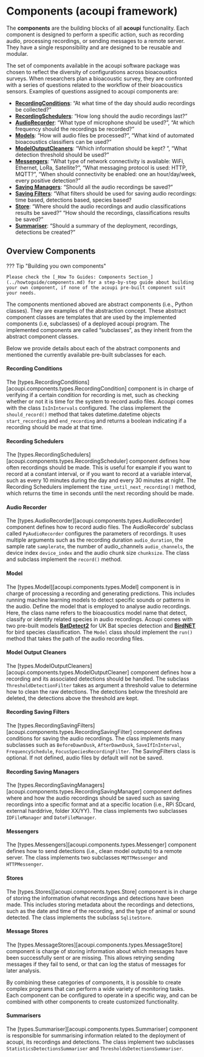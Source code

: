 # Components (acoupi framework)

The **components** are the building blocks of all **acoupi** functionality.
Each component is designed to perform a specific action, such as recording audio, processing recordings, or sending messages to a remote server.
They have a single responsibility and are designed to be reusable and modular.

The set of components available in the acoupi software package was chosen to reflect the diversity of configurations across bioacoustics surveys.
When researchers plan a bioacoustic survey, they are confronted with a series of questions related to the workflow of their bioacoustics sensors.
Examples of questions assigned to acoupi components are:

- [**RecordingConditions**](#recording_conditions): “At what time of the day should audio recordings be collected?”
- [**RecordingSchedulers**](#recording_schedulers): “How long should the audio recordings last?”
- [**AudioRecorder**](#audio_recorder): “What type of microphone should be used?”, “At which frequency should the recordings be recorded?”
- [**Models**](#model): “How will audio files be processed?”, “What kind of automated bioacoustics classifiers can be used?”
- [**ModelOutputCleaners**](#model_output_cleaners): “Which information should be kept? ”, “What detection threshold should be used?”
- [**Messengers**](#messengers): "What type of network connectivity is available: WiFi, Ethernet, LoRa, Satellite?”, “What messaging protocol is used: HTTP, MQTT?”, “When should connectivity be enabled: one an hour/day/week, every positive detection?”
- [**Saving Managers**](#recording_saving_managers): “Should all the audio recordings be saved?”
- [**Saving Filters**](#recording_saving_filters): “What filters should be used for saving audio recordings: time based, detections based, species based?
- [**Store**](#stores): “Where should the audio recordings and audio classifications results be saved?” “How should the recordings, classifications results be saved?”
- [**Summariser**](#summarisers): “Should a summary of the deployment, recordings, detections be created?”

## Overview Components

??? Tip "Building you own components"

    Please check the [_How To Guides: Components Section_](../howtoguide/components.md) for a step-by-step guide about building your own component, if none of the acoupi pre-built component suit your needs.

The components mentioned aboved are abstract components (i.e., Python classes).
They are examples of the abstraction concept.
These abstract component classes are templates that are used by the implemented components (i.e, subclasses) of a deployed acoupi program.
The implemented components are called “subclasses”, as they inherit from the abstract component classes.

Below we provide details about each of the abstract components and mentioned the currently available pre-built subclasses for each.

#### Recording Conditions

The [types.RecordingConditions][acoupi.components.types.RecordingCondition] component is in charge of verifying if a certain condition for recording is met, such as checking whether or not it is time for the system to record audio files.
Acoupi comes with the class `IsInIntervals` configured.
The class implement the `should_record()` method that takes datetime.datetime objects `start_recording` and `end_recording` and returns a boolean indicating if a recording should be made at that time.

#### Recording Schedulers

The [types.RecordingSchedulers][acoupi.components.types.RecordingScheduler] component defines how often recordings should be made.
This is useful for example if you want to record at a constant interval, or if you want to record at a variable interval, such as every 10 minutes during the day and every 30 minutes at night.
The Recording Schedulers implement the `time_until_next_recording()` method, which returns the time in seconds until the next recording should be made.

#### Audio Recorder

The [types.AudioRecorder][acoupi.components.types.AudioRecorder] component defines how to record audio files.
The AudioRecorde' subclass called `PyAudioRecorder` configures the parameters of recordings.
It uses multiple arguments such as the recording duration `audio_duration`, the sample rate `samplerate`, the number of audio_channels `audio_channels`, the device index `device_index` and the audio chunk size `chunksize`.
The class and subclass implement the `record()` method.

#### Model

The [types.Model][acoupi.components.types.Model] component is in charge of processing a recording and generating predictions.
This includes running machine learning models to detect specific sounds or patterns in the audio.
Define the model that is employed to analyse audio recordings.
Here, the class name refers to the bioacoustics model name that detect, classify or identify related species in audio recordings.
Acoupi comes with two pre-built models [**BatDetect2**](https://github.com/macaodha/batdetect2) for UK Bat species detection and [**BirdNET**](https://github.com/kahst/BirdNET-Lite) for bird species classification.
The `Model` class should implement the `run()` method that takes the path of the audio recording files.

#### Model Output Cleaners

The [types.ModelOutputCleaners][acoupi.components.types.ModelOutputCleaner] component defines how a recording and its associated detections should be handled.
The subclass `ThresholdDetectionFilter` takes as argument a threshold value to determine how to clean the raw detections.
The detections below the threshold are deleted, the detections above the threshold are kept.

#### Recording Saving Filters

The [types.RecordingSavingFilters][acoupi.components.types.RecordingSavingFilter] component defines conditions for saving the audio recordings.
The class implements many subclasses such as `BeforeDawnDusk`, `AfterDawnDusk`, `SaveIfInInterval`, `FrequencySchedule`, `FocusSpeciesRecordingFilter`.
The SavingFilters class is optional.
If not defined, audio files by default will not be saved.

#### Recording Saving Managers

The [types.RecordingSavingManagers][acoupi.components.types.RecordingSavingManager] component defines where and how the audio recordings should be saved such as saving recordings into a specific format and at a specific location (i.e., RPi SDcard, external harddrive, folder XX/YY).
The class implements two subclasses `IDFileManager` and `DateFileManager`.

#### Messengers

The [types.Messengers][acoupi.components.types.Messenger] component defines how to send detections (i.e., clean model outputs) to a remote server.
The class implements two subclasses `MQTTMessenger` and `HTTPMessenger`.

#### Stores

The [types.Stores][acoupi.components.types.Store] component is in charge of storing the information ofwhat recordings and detections have been made.
This includes storing metadata about the recordings and detections, such as the date and time of the recording, and the type of animal or sound detected.
The class implements the subclass `SqliteStore`.

#### Message Stores

The [types.MessageStores][acoupi.components.types.MessageStore] component is charge of storing information about which messages have been successfully sent or are missing.
This allows retrying sending messages if they fail to send, or that can log the status of messages for later analysis.

By combining these categories of components, it is possible to create complex programs that can perform a wide variety of monitoring tasks.
Each component can be configured to operate in a specific way, and can be combined with other components to create customized functionality.

#### Summarisers

The [types.Summariser][acoupi.components.types.Summariser] component is responsible for summarising information related to the deployment of acoupi, its recordings and detections.
The class implement two subclasses `StatisticsDetectionsSummariser` and `ThresholdsDetectionsSummariser`.
